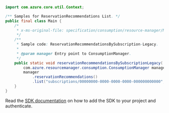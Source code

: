 ```java
import com.azure.core.util.Context;

/** Samples for ReservationRecommendations List. */
public final class Main {
    /*
     * x-ms-original-file: specification/consumption/resource-manager/Microsoft.Consumption/stable/2021-10-01/examples/ReservationRecommendationsBySubscription.json
     */
    /**
     * Sample code: ReservationRecommendationsBySubscription-Legacy.
     *
     * @param manager Entry point to ConsumptionManager.
     */
    public static void reservationRecommendationsBySubscriptionLegacy(
        com.azure.resourcemanager.consumption.ConsumptionManager manager) {
        manager
            .reservationRecommendations()
            .list("subscriptions/00000000-0000-0000-0000-000000000000", null, Context.NONE);
    }
}
```

Read the [SDK documentation](https://github.com/Azure/azure-sdk-for-java/blob/azure-resourcemanager-consumption_1.0.0-beta.3/sdk/consumption/azure-resourcemanager-consumption/README.md) on how to add the SDK to your project and authenticate.
